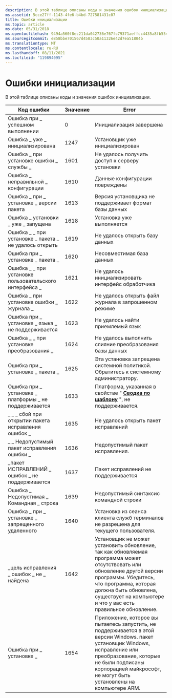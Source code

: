 ```yaml
---
description: В этой таблице описаны коды и значения ошибок инициализации.
ms.assetid: 5cce27ff-1143-4fe6-b4bd-727581431c07
title: Ошибки инициализации
ms.topic: article
ms.date: 05/31/2018
ms.openlocfilehash: 9494a560f8ec211da042736e767fc79371aeffcc4435a8fb554989ac625c2b3e
ms.sourcegitcommit: e858bbe701567d4583c50a11326e42d7ea51804b
ms.translationtype: MT
ms.contentlocale: ru-RU
ms.lasthandoff: 08/11/2021
ms.locfileid: "119894095"
---
```

# <a name="initialization-errors"></a>Ошибки инициализации

В этой таблице описаны коды и значения ошибок инициализации.



| Код ошибки                            | Значение | Error                                                                                                                                                                                                                                                                         |
|---------------------------------------|-------|-------------------------------------------------------------------------------------------------------------------------------------------------------------------------------------------------------------------------------------------------------------------------------|
| Ошибка при \_ успешном выполнении                        | 0     | Инициализация завершена                                                                                                                                                                                                                                                       |
| Ошибка \_ уже \_ инициализирована           | 1247  | Установщик уже инициализирован                                                                                                                                                                                                                                          |
| Ошибка \_ при установке ошибки \_ службы \_      | 1601  | Не удалось получить доступ к серверу установки                                                                                                                                                                                                                                          |
| Ошибка \_ неправильной \_ конфигурации             | 1610  | Данные конфигурации повреждены                                                                                                                                                                                                                                                 |
| Ошибка \_ при \_ установке \_ версии пакета      | 1613  | Версия установщика не поддерживает формат базы данных                                                                                                                                                                                                                            |
| Ошибка \_ установки \_ уже \_ запущена      | 1618  | Установка уже выполняется                                                                                                                                                                                                                                        |
| Ошибка \_ \_ при установке \_ пакета \_ не удалось открыть | 1619  | Не удалось открыть базу данных                                                                                                                                                                                                                                                  |
| Ошибка при \_ установке \_ пакета \_      | 1620  | Несовместимая база данных                                                                                                                                                                                                                                                         |
| Ошибка \_ \_ при установке пользовательского интерфейса \_           | 1621  | Не удалось инициализировать интерфейс обработчика                                                                                                                                                                                                                                        |
| Ошибка \_ при установке ошибки \_ журнала \_          | 1622  | Не удалось открыть файл журнала в запрошенном режиме                                                                                                                                                                                                                                     |
| Ошибка при \_ установке \_ языка \_ не поддерживается | 1623  | Не удалось найти приемлемый язык                                                                                                                                                                                                                                         |
| Ошибка \_ \_ при установке преобразования \_    | 1624  | Не удалось выполнить слияние преобразования базы данных                                                                                                                                                                                                                                            |
| Ошибка при \_ установке \_ пакета \_     | 1625  | Эта установка запрещена системной политикой. Обратитесь к системному администратору.                                                                                                                                                                                           |
| Ошибка при \_ установке \_ платформы \_ не поддерживается | 1633  | Платформа, указанная в свойстве " [**Сводка по шаблону**](template-summary.md) ", не поддерживается.                                                                                                                                                                         |
| \_ \_ \_ сбой при открытии пакета исправления ошибок \_   | 1635  | Не удалось открыть пакет исправлений                                                                                                                                                                                                                                             |
| \_ \_ Недопустимый пакет исправления ошибки \_        | 1636  | Недопустимый пакет исправления.                                                                                                                                                                                                                                                        |
| \_пакет ИСПРАВЛЕНИЙ \_ ошибок \_ не поддерживается    | 1637  | Пакет исправлений не поддерживается                                                                                                                                                                                                                                                     |
| Ошибка \_ Недопустимая \_ Командная \_ строка         | 1639  | Недопустимый синтаксис командной строки                                                                                                                                                                                                                                                   |
| Ошибка \_ при \_ установке \_ запрещенного удаленного    | 1640  | Установка из сеанса клиента служб терминалов не разрешена для текущего пользователя.                                                                                                                                                                                          |
| \_цель исправления \_ ошибок \_ не \_ найдена      | 1642  | Установщик не может установить обновление, так как обновляемая программа может отсутствовать или обновление другой версии программы. Убедитесь, что программа, которая должна быть обновлена, существует на компьютере и что у вас есть правильное обновление. |
| Ошибка при \_ установке \_              | 1654  | Приложение, которое вы пытаетесь запустить, не поддерживается в этой версии Windows. пакет установщик Windows, исправление или преобразование, которые не были подписаны корпорацией майкрософт, не могут быть установлены на компьютере ARM.                                                                |



 

 

 



